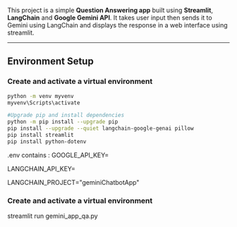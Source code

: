 
This project is a simple **Question Answering app** built using **Streamlit**, **LangChain** and **Google Gemini API**. It takes user input then sends it to Gemini using LangChain and displays the response in a web interface using streamlit.

---

## Environment Setup

### Create and activate a virtual environment
```bash
python -m venv myvenv
myvenv\Scripts\activate

#Upgrade pip and install dependencies
python -m pip install --upgrade pip
pip install --upgrade --quiet langchain-google-genai pillow
pip install streamlit
pip install python-dotenv

```


.env contains :
GOOGLE_API_KEY=

LANGCHAIN_API_KEY=

LANGCHAIN_PROJECT="geminiChatbotApp"

### Create and activate a virtual environment

streamlit run gemini_app_qa.py
